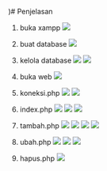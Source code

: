 )# Penjelasan
1. buka xampp
![](foto/1.png)

2. buat database
![](foto/2.png)

3. kelola database
![](foto/3.png)
![](foto/4.png)

4. buka web
![](foto/5.png)

5. koneksi.php
![](foto/7.png)
![](foto/8.png)

6. index.php
![](foto/9a.png)
![](foto/9b.png)
![](foto/10.png)

7. tambah.php
![](foto/11a.png)
![](foto/11b.png)
![](foto/11c.png)
![](foto/12.png)

8. ubah.php
![](foto/13a.png)
![](foto/13b.png)
![](foto/13c.png)

9. hapus.php
![](foto/14.png)

